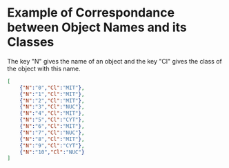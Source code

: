 # Example of Correspondance between Object Names and its Classes

The key "N" gives the name of an object and the key "Cl" gives the class of the object with this name.

```json
[
	{"N":"0","Cl":"MIT"},
	{"N":"1","Cl":"MIT"},
	{"N":"2","Cl":"MIT"},
	{"N":"3","Cl":"NUC"},
	{"N":"4","Cl":"MIT"},
	{"N":"5","Cl":"CYT"},
	{"N":"6","Cl":"MIT"},
	{"N":"7","Cl":"NUC"},
	{"N":"8","Cl":"MIT"},
	{"N":"9","Cl":"CYT"},
	{"N":"10","Cl":"NUC"}
]
```
